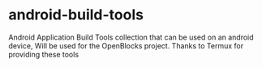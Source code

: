 # android-build-tools
Android Application Build Tools collection that can be used on an android device, Will be used for the OpenBlocks project. Thanks to Termux for providing these tools
